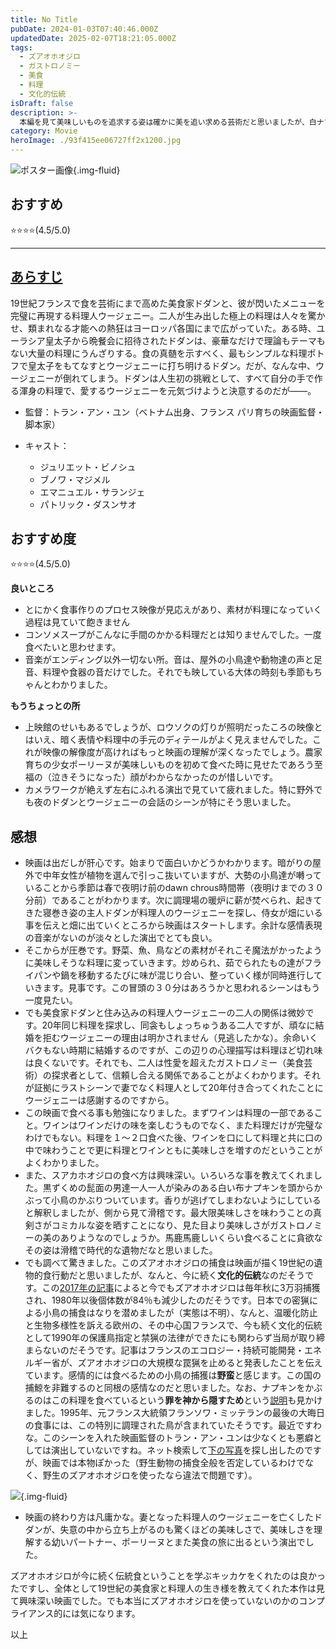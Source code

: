 ```yaml
---
title: No Title
pubDate: 2024-01-03T07:40:46.000Z
updatedDate: 2025-02-07T18:21:05.000Z
tags:
  - ズアオホオジロ
  - ガストロノミー
  - 美食
  - 料理
  - 文化的伝統
isDraft: false
description: >-
  本編を見て美味しいものを追求する姿は確かに美を追い求める芸術だと思いましたが、白ナプキンを被って小鳥を貪る料理が調べてみると最近まで続いていた（る）食文化である事を知ってとても残念でした。美食の世界を教えてくれたこの映画に感謝ですが、映画の中で本物の小鳥を使っていないのか、コンプライアンスの観点で気になりました。
category: Movie
heroImage: ./93f415ee06727ff2x1200.jpg
---
```




![ポスター画像](https://object-storage.tyo2.conoha.io/v1/nc_.../blog-astro-assets/93f415ee06727ff2x1200.jpg){.img-fluid}

## おすすめ
⭐️⭐️⭐️⭐️(4.5/5.0)


------

## [あらすじ](https://ttcg.jp/movie/1035200.html)

19世紀フランスで食を芸術にまで高めた美食家ドダンと、彼が閃いたメニューを完璧に再現する料理人ウージェニー。二人が生み出した極上の料理は人々を驚かせ、類まれなる才能への熱狂はヨーロッパ各国にまで広がっていた。ある時、ユーラシア皇太子から晩餐会に招待されたドダンは、豪華なだけで理論もテーマもない大量の料理にうんざりする。食の真髄を示すべく、最もシンプルな料理ポトフで皇太子をもてなすとウージェニーに打ち明けるドダン。だが、なんな中、ウージェニーが倒れてしまう。ドダンは人生初の挑戦として、すべて自分の手で作る渾身の料理で、愛するウージェニーを元気づけようと決意するのだが――。

- 監督：トラン・アン・ユン（ベトナム出身、フランス パリ育ちの映画監督・脚本家）

- キャスト：

  - ジュリエット・ビノシュ
  - ブノワ・マジメル
  - エマニュエル・サランジェ
  - パトリック・ダスンサオ

## おすすめ度

  ⭐️⭐️⭐️⭐️(4.5/5.0)

**良いところ**

- とにかく食事作りのプロセス映像が見応えがあり、素材が料理になっていく過程は見ていて飽きません
- コンソメスープがこんなに手間のかかる料理だとは知りませんでした。一度食べたいと思わせます。
- 音楽がエンディング以外一切ない所。音は、屋外の小鳥達や動物達の声と足音、料理や食器の音だけでした。それでも映している大体の時刻も季節もちゃんとわかりました。

**もうちょっとの所**

- 上映館のせいもあるでしょうが、ロウソクの灯りが照明だったころの映像とはいえ、暗く表情や料理中の手元のディテールがよく見えませんでした。これが映像の解像度が高ければもっと映画の理解が深くなったでしょう。農家育ちの少女ポーリーヌが美味しいものを初めて食べた時に見せたであろう至福の（泣きそうになった）顔がわからなかったのが惜しいです。
- カメラワークが絶えず左右にふれる演出で見ていて疲れました。特に野外でも夜のドダンとウージェニーの会話のシーンが特にそう思いました。

## 感想

- 映画は出だしが肝心です。始まりで面白いかどうかわかります。暗がりの屋外で中年女性が植物を選んで引っこ抜いていますが、大勢の小鳥達が囀っていることから季節は春で夜明け前のdawn chrous時間帯（夜明けまでの３０分前）であることがわかります。次に調理場の暖炉に薪が焚べられ、起きてきた寝巻き姿の主人ドダンが料理人のウージェニーを探し、侍女が畑にいる事を伝えと畑に出ていくところから映画はスタートします。余計な感情表現の音楽がないのが淡々とした演出でとても良い。
- そこからが圧巻です。野菜、魚、鳥などの素材がそれこそ魔法がかったように美味しそうな料理に変っていきます。炒められ、茹でられたもの達がフライパンや鍋を移動するたびに味が混じり合い、整っていく様が同時進行していきます。見事です。この冒頭の３０分はあろうかと思われるシーンはもう一度見たい。
- でも美食家ドダンと住み込みの料理人ウージェニーの二人の関係は微妙です。20年同じ料理を探求し、同衾もしょっちゅうある二人ですが、頑なに結婚を拒むウージェニーの理由は明かされません（見逃したかな）。余命いくバクもない時期に結婚するのですが、この辺りの心理描写は料理ほど切れ味は良くないです。それでも、二人は性愛を超えたガストロノミー（美食芸術）の探求者として、信頼し合える関係であることがよくわかります。それが証拠にラストシーンで妻でなく料理人として20年付き合ってくれたことにウージェニーは感謝するのですから。
- この映画で食べる事も勉強になりました。まずワインは料理の一部であること。ワインはワインだけの味を楽しむうものでなく、また料理だけが完璧なわけでもない。料理を１〜２口食べた後、ワインを口にして料理と共に口の中で味わうことで更に料理とワインともに美味しさを増すのだということがよくわかりました。
- また、スアカホオジロの食べ方は興味深い。いろいろな事を教えてくれました。黒ずくめの髭面の男達一人一人が染みのある白い布ナプキンを頭からかぶって小鳥のかぶりついています。香りが逃げてしまわないようにしていると解釈しましたが、側から見て滑稽です。最大限美味しさを味わうことの真剣さがコミカルな姿を晒すことになり、見た目より美味しさがガストロノミーの美のありようなのでしょうか。馬鹿馬鹿しいくらい食べることに貪欲なその姿は滑稽で時代的な遺物だなと思いました。
- でも調べて驚きました。このズアオホオジロの捕食は映画が描く19世紀の遺物的食行動だと思いましたが、なんと、今に続く**文化的伝統**なのだそうです。この[2017年の記事](https://tokyo.birdlife.org/archives/world/13900)によると今でもズアオホオジロは毎年秋に3万羽捕獲され、1980年以後個体数が84％も減少したのだそうです。日本での密猟による小鳥の捕食はなりを潜めましたが（実態は不明）、なんと、温暖化防止と生物多様性を訴える欧州の、その中心国フランスで、今も続く文化的伝統として1990年の保護鳥指定と禁猟の法律ができたにも関わらず当局が取り締まらないのだそうです。記事はフランスのエコロジー・持続可能開発・エネルギー省が、ズアオホオジロの大規模な罠猟を止めると発表したことを伝えています。感情的には食べるための小鳥の捕獲は**野蛮**と感じます。この国の捕鯨を非難するのと同根の感情なのだと思いました。なお、ナプキンをかぶるのはこの料理を食べているという**罪を神から隠すため**という[説明](https://en.wikipedia.org/wiki/Ortolan_bunting)も見かけました。1995年、元フランス大統領フランソワ・ミッテランの最後の大晦日の食事には、この特別に調理された鳥が含まれていたそうです。最近ですわな。このシーンを入れた映画監督のトラン・アン・ユンは少なくとも悪癖としては演出していないですね。ネット検索して[下の写真](https://jp.quora.com/%E4%BB%8A%E3%81%AF%E4%BD%9C%E3%82%8B%E4%BA%BA%E3%81%8C%E3%81%84%E3%81%AA%E3%81%84%E7%B5%B6%E6%BB%85%E3%81%97%E3%81%A6%E3%81%97%E3%81%BE%E3%81%A3%E3%81%9F%E6%96%99%E7%90%86%E3%81%A7%E9%9D%A2%E7%99%BD%E3%81%84)を探し出したのですが、映画では本物ぽかった（野生動物の捕食全般を否定しているわけでなく、野生のズアオホオジロを使ったなら違法で問題です）。

![](https://object-storage.tyo2.conoha.io/v1/nc_.../blog-astro-assets/main-qimg-3416920927e3feaa3b763661daacc867-pjlq){.img-fluid}

- 映画の終わり方は凡庸かな。妻となった料理人のウージェニーを亡くしたドダンが、失意の中から立ち上がるのも驚くほどの美味しさで、美味しさを理解する幼いパートナー、ポーリーヌとまた美食の旅に出るという演出でした。



ズアオホオジロが今に続く伝統食ということを学ぶキッカケをくれたのは良かったですし、全体として19世紀の美食家と料理人の生き様を教えてくれた本作は見て興味深い映画でした。でも本当にズアオホオジロを使っていないのかのコンプライアンス的には気になります。





以上
